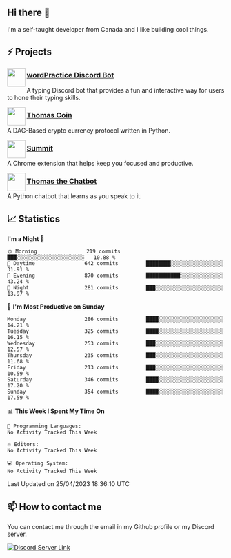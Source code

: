 <h2>Hi there 👋</h2>

<p>I'm a self-taught developer from Canada and I like building cool things.</p>

<h2>⚡ Projects</h2>

<img align="left" src="https://i.imgur.com/BIzs17V.png" width="42" height="42" />
<h3><a target="_blank" href="https://wordpractice.principle.sh/">wordPractice Discord Bot</a></h3>
<p>A typing Discord bot that provides a fun and interactive way for users to hone their typing skills.</p>

<img align="left" src="https://i.imgur.com/4FdQpgN.png" width="42" height="42" />
<h3><a href="https://github.com/principle105/thomas-coin">Thomas Coin</a></h3>
<p>A DAG-Based crypto currency protocol written in Python.</p>

<img align="left" src="https://i.imgur.com/Ly8Atho.png" width="42" height="42" />
<h3><a href="https://summit.sh/">Summit</a></h3>
<p>A Chrome extension that helps keep you focused and productive.</p>

<img align="left" src="https://i.imgur.com/hA9YF2s.png" width="42" height="42" />
<h3><a href="https://github.com/principle105/thomasthechatbot">Thomas the Chatbot</a></h3>
<p>A Python chatbot that learns as you speak to it.</p>

<h2>📈 Statistics</h2>

<!--START_SECTION:waka-->
**I'm a Night 🦉** 

```text
🌞 Morning                219 commits         ███░░░░░░░░░░░░░░░░░░░░░░   10.88 % 
🌆 Daytime                642 commits         ████████░░░░░░░░░░░░░░░░░   31.91 % 
🌃 Evening                870 commits         ███████████░░░░░░░░░░░░░░   43.24 % 
🌙 Night                  281 commits         ███░░░░░░░░░░░░░░░░░░░░░░   13.97 % 
```
📅 **I'm Most Productive on Sunday** 

```text
Monday                   286 commits         ████░░░░░░░░░░░░░░░░░░░░░   14.21 % 
Tuesday                  325 commits         ████░░░░░░░░░░░░░░░░░░░░░   16.15 % 
Wednesday                253 commits         ███░░░░░░░░░░░░░░░░░░░░░░   12.57 % 
Thursday                 235 commits         ███░░░░░░░░░░░░░░░░░░░░░░   11.68 % 
Friday                   213 commits         ███░░░░░░░░░░░░░░░░░░░░░░   10.59 % 
Saturday                 346 commits         ████░░░░░░░░░░░░░░░░░░░░░   17.20 % 
Sunday                   354 commits         ████░░░░░░░░░░░░░░░░░░░░░   17.59 % 
```


📊 **This Week I Spent My Time On** 

```text
💬 Programming Languages: 
No Activity Tracked This Week

🔥 Editors: 
No Activity Tracked This Week

💻 Operating System: 
No Activity Tracked This Week
```


 Last Updated on 25/04/2023 18:36:10 UTC
<!--END_SECTION:waka-->

<h2>📫 How to contact me</h2>

You can contact me through the email in my Github profile or my Discord server.

[![Discord Server Link](https://dcbadge.vercel.app/api/server/DHnk46C)](https://discord.gg/DHnk46C)

